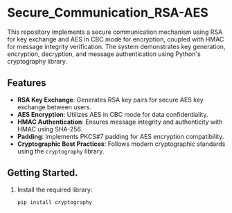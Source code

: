 # Secure_Communication_RSA-AES
This repository implements a secure communication mechanism using RSA for key exchange and AES in CBC mode for encryption, coupled with HMAC for message integrity verification. The system demonstrates key generation, encryption, decryption, and message authentication using Python's cryptography library.

## Features
- **RSA Key Exchange**: Generates RSA key pairs for secure AES key exchange between users.
- **AES Encryption**: Utilizes AES in CBC mode for data confidentiality.
- **HMAC Authentication**: Ensures message integrity and authenticity with HMAC using SHA-256.
- **Padding**: Implements PKCS#7 padding for AES encryption compatibility.
- **Cryptographic Best Practices**: Follows modern cryptographic standards using the `cryptography` library.

## Getting Started.
1. Install the required library:
   ```bash
   pip install cryptography
